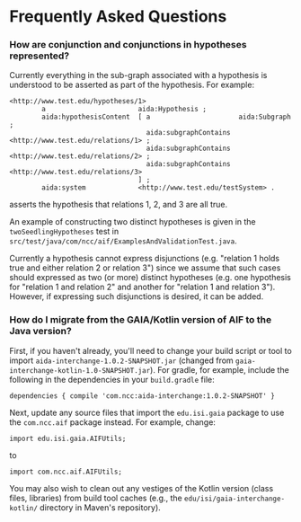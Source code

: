 # Frequently Asked Questions

### How are conjunction and conjunctions in hypotheses represented?

Currently everything in the sub-graph associated with a hypothesis is understood to be
asserted as part of the hypothesis.  For example:

```
<http://www.test.edu/hypotheses/1>
        a                       aida:Hypothesis ;
        aida:hypothesisContent  [ a                      aida:Subgraph ;
                                  aida:subgraphContains  <http://www.test.edu/relations/1> ;
                                  aida:subgraphContains  <http://www.test.edu/relations/2> ;
                                  aida:subgraphContains  <http://www.test.edu/relations/3>
                                ] ;
        aida:system             <http://www.test.edu/testSystem> .
```

asserts the hypothesis that relations 1, 2, and 3 are all true.

An example of constructing two distinct hypotheses is given
in the `twoSeedlingHypotheses` test in `src/test/java/com/ncc/aif/ExamplesAndValidationTest.java`.

Currently a hypothesis cannot express disjunctions (e.g. "relation 1 holds true and either
relation 2 or relation 3") since we assume that such cases should expressed as two (or more)
distinct hypotheses (e.g. one hypothesis for "relation 1 and relation 2" and another for
"relation 1 and relation 3").  However, if expressing such disjunctions is desired, it can be
added.

### How do I migrate from the GAIA/Kotlin version of AIF to the Java version?

First, if you haven't already, you'll need to change your build script or tool to import
`aida-interchange-1.0.2-SNAPSHOT.jar` (changed from `gaia-interchange-kotlin-1.0-SNAPSHOT.jar`).
For gradle, for example, include the following in the dependencies in your `build.gradle` file:

`dependencies {
    compile 'com.ncc:aida-interchange:1.0.2-SNAPSHOT'
}`

Next, update any source files that import the `edu.isi.gaia` package to use the `com.ncc.aif` package instead.
For example, change:
```
import edu.isi.gaia.AIFUtils;
```
to
```
import com.ncc.aif.AIFUtils;
```
You may also wish to clean out any vestiges of the Kotlin version (class files, libraries) from build
tool caches (e.g., the `edu/isi/gaia-interchange-kotlin/` directory in Maven's repository).
